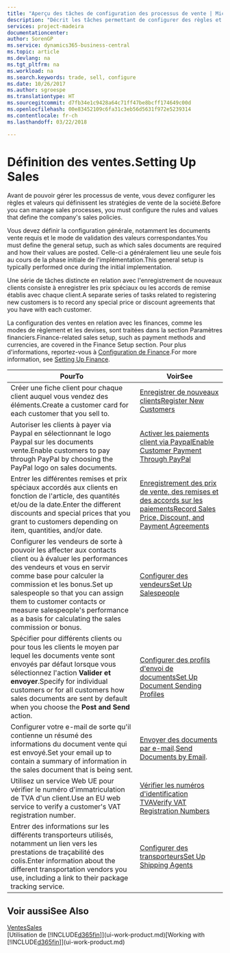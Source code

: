 ```yaml
---
title: "Aperçu des tâches de configuration des processus de vente | Microsoft Docs"
description: "Décrit les tâches permettant de configurer des règles et des valeurs pour définir vos stratégies et vos processus de vente."
services: project-madeira
documentationcenter: 
author: SorenGP
ms.service: dynamics365-business-central
ms.topic: article
ms.devlang: na
ms.tgt_pltfrm: na
ms.workload: na
ms.search.keywords: trade, sell, configure
ms.date: 10/26/2017
ms.author: sgroespe
ms.translationtype: HT
ms.sourcegitcommit: d7fb34e1c9428a64c71ff47be8bcff174649c00d
ms.openlocfilehash: 00e83452109c6fa31c3eb56d5631f972e5239314
ms.contentlocale: fr-ch
ms.lasthandoff: 03/22/2018

---
```

# <a name="setting-up-sales"></a><span data-ttu-id="14bc0-103">Définition des ventes.</span><span class="sxs-lookup"><span data-stu-id="14bc0-103">Setting Up Sales</span></span>
<span data-ttu-id="14bc0-104">Avant de pouvoir gérer les processus de vente, vous devez configurer les règles et valeurs qui définissent les stratégies de vente de la société.</span><span class="sxs-lookup"><span data-stu-id="14bc0-104">Before you can manage sales processes, you must configure the rules and values that define the company's sales policies.</span></span>

<span data-ttu-id="14bc0-105">Vous devez définir la configuration générale, notamment les documents vente requis et le mode de validation des valeurs correspondantes.</span><span class="sxs-lookup"><span data-stu-id="14bc0-105">You must define the general setup, such as which sales documents are required and how their values are posted.</span></span> <span data-ttu-id="14bc0-106">Celle-ci a généralement lieu une seule fois au cours de la phase initiale de l'implémentation.</span><span class="sxs-lookup"><span data-stu-id="14bc0-106">This general setup is typically performed once during the initial implementation.</span></span>

<span data-ttu-id="14bc0-107">Une série de tâches distincte en relation avec l'enregistrement de nouveaux clients consiste à enregistrer les prix spéciaux ou les accords de remise établis avec chaque client.</span><span class="sxs-lookup"><span data-stu-id="14bc0-107">A separate series of tasks related to registering new customers is to record any special price or discount agreements that you have with each customer.</span></span>

<span data-ttu-id="14bc0-108">La configuration des ventes en relation avec les finances, comme les modes de règlement et les devises, sont traitées dans la section Paramètres financiers.</span><span class="sxs-lookup"><span data-stu-id="14bc0-108">Finance-related sales setup, such as payment methods and currencies, are covered in the Finance Setup section.</span></span> <span data-ttu-id="14bc0-109">Pour plus d'informations, reportez-vous à [Configuration de Finance](finance-setup-finance.md).</span><span class="sxs-lookup"><span data-stu-id="14bc0-109">For more information, see [Setting Up Finance](finance-setup-finance.md).</span></span>

| <span data-ttu-id="14bc0-110">Pour</span><span class="sxs-lookup"><span data-stu-id="14bc0-110">To</span></span> | <span data-ttu-id="14bc0-111">Voir</span><span class="sxs-lookup"><span data-stu-id="14bc0-111">See</span></span> |
| --- | --- |
| <span data-ttu-id="14bc0-112">Créer une fiche client pour chaque client auquel vous vendez des éléments.</span><span class="sxs-lookup"><span data-stu-id="14bc0-112">Create a customer card for each customer that you sell to.</span></span> |[<span data-ttu-id="14bc0-113">Enregistrer de nouveaux clients</span><span class="sxs-lookup"><span data-stu-id="14bc0-113">Register New Customers</span></span>](sales-how-register-new-customers.md) |
| <span data-ttu-id="14bc0-114">Autoriser les clients à payer via Paypal en sélectionnant le logo Paypal sur les documents vente.</span><span class="sxs-lookup"><span data-stu-id="14bc0-114">Enable customers to pay through PayPal by choosing the PayPal logo on sales documents.</span></span> |[<span data-ttu-id="14bc0-115">Activer les paiements client via Paypal</span><span class="sxs-lookup"><span data-stu-id="14bc0-115">Enable Customer Payment Through PayPal</span></span>](sales-how-enable-payment-service-extensions.md) |
| <span data-ttu-id="14bc0-116">Entrer les différentes remises et prix spéciaux accordés aux clients en fonction de l'article, des quantités et/ou de la date.</span><span class="sxs-lookup"><span data-stu-id="14bc0-116">Enter the different discounts and special prices that you grant to customers depending on item, quantities, and/or date.</span></span> |[<span data-ttu-id="14bc0-117">Enregistrement des prix de vente, des remises et des accords sur les paiements</span><span class="sxs-lookup"><span data-stu-id="14bc0-117">Record Sales Price, Discount, and Payment Agreements</span></span>](sales-how-record-sales-price-discount-payment-agreements.md) |
| <span data-ttu-id="14bc0-118">Configurer les vendeurs de sorte à pouvoir les affecter aux contacts client ou à évaluer les performances des vendeurs et vous en servir comme base pour calculer la commission et les bonus.</span><span class="sxs-lookup"><span data-stu-id="14bc0-118">Set up salespeople so that you can assign them to customer contacts or measure salespeople's performance as a basis for calculating the sales commission or bonus.</span></span> |[<span data-ttu-id="14bc0-119">Configurer des vendeurs</span><span class="sxs-lookup"><span data-stu-id="14bc0-119">Set Up Salespeople</span></span>](sales-how-setup-salespeople.md) |
| <span data-ttu-id="14bc0-120">Spécifier pour différents clients ou pour tous les clients le moyen par lequel les documents vente sont envoyés par défaut lorsque vous sélectionnez l'action **Valider et envoyer**.</span><span class="sxs-lookup"><span data-stu-id="14bc0-120">Specify for individual customers or for all customers how sales documents are sent by default when you choose the **Post and Send** action.</span></span> |[<span data-ttu-id="14bc0-121">Configurer des profils d'envoi de documents</span><span class="sxs-lookup"><span data-stu-id="14bc0-121">Set Up Document Sending Profiles</span></span>](sales-how-setup-document-send-profiles.md) |
| <span data-ttu-id="14bc0-122">Configurer votre e-mail de sorte qu'il contienne un résumé des informations du document vente qui est envoyé.</span><span class="sxs-lookup"><span data-stu-id="14bc0-122">Set your email up to contain a summary of information in the sales document that is being sent.</span></span> |<span data-ttu-id="14bc0-123">[Envoyer des documents par e-mail](ui-how-send-documents-email.md).</span><span class="sxs-lookup"><span data-stu-id="14bc0-123">[Send Documents by Email](ui-how-send-documents-email.md).</span></span> |
|<span data-ttu-id="14bc0-124">Utilisez un service Web UE pour vérifier le numéro d'immatriculation de TVA d'un client.</span><span class="sxs-lookup"><span data-stu-id="14bc0-124">Use an EU web service to verify a customer's VAT registration number.</span></span>|[<span data-ttu-id="14bc0-125">Vérifier les numéros d'identification TVA</span><span class="sxs-lookup"><span data-stu-id="14bc0-125">Verify VAT Registration Numbers</span></span>](finance-setup-vat.md)|
|<span data-ttu-id="14bc0-126">Entrer des informations sur les différents transporteurs utilisés, notamment un lien vers les prestations de traçabilité des colis.</span><span class="sxs-lookup"><span data-stu-id="14bc0-126">Enter information about the different transportation vendors you use, including a link to their package tracking service.</span></span>|[<span data-ttu-id="14bc0-127">Configurer des transporteurs</span><span class="sxs-lookup"><span data-stu-id="14bc0-127">Set Up Shipping Agents</span></span>](sales-how-to-set-up-shipping-agents.md)|

## <a name="see-also"></a><span data-ttu-id="14bc0-128">Voir aussi</span><span class="sxs-lookup"><span data-stu-id="14bc0-128">See Also</span></span>
[<span data-ttu-id="14bc0-129">Ventes</span><span class="sxs-lookup"><span data-stu-id="14bc0-129">Sales</span></span>](sales-manage-sales.md)  
<span data-ttu-id="14bc0-130">[Utilisation de [!INCLUDE[d365fin](includes/d365fin_md.md)]](ui-work-product.md)</span><span class="sxs-lookup"><span data-stu-id="14bc0-130">[Working with [!INCLUDE[d365fin](includes/d365fin_md.md)]](ui-work-product.md)</span></span>

